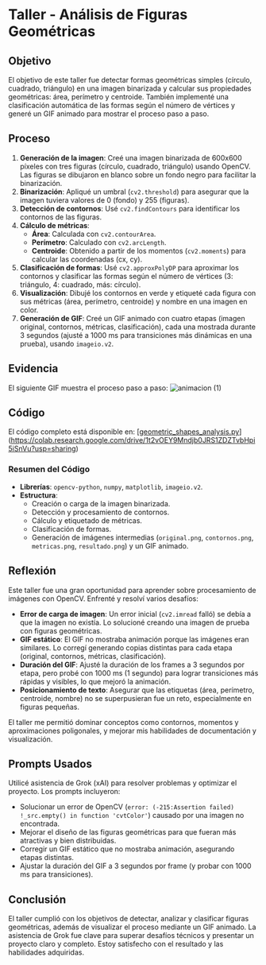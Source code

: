 # Taller - Análisis de Figuras Geométricas

## Objetivo
El objetivo de este taller fue detectar formas geométricas simples (círculo, cuadrado, triángulo) en una imagen binarizada y calcular sus propiedades geométricas: área, perímetro y centroide. También implementé una clasificación automática de las formas según el número de vértices y generé un GIF animado para mostrar el proceso paso a paso.

## Proceso
1. **Generación de la imagen**: Creé una imagen binarizada de 600x600 píxeles con tres figuras (círculo, cuadrado, triángulo) usando OpenCV. Las figuras se dibujaron en blanco sobre un fondo negro para facilitar la binarización.
2. **Binarización**: Apliqué un umbral (`cv2.threshold`) para asegurar que la imagen tuviera valores de 0 (fondo) y 255 (figuras).
3. **Detección de contornos**: Usé `cv2.findContours` para identificar los contornos de las figuras.
4. **Cálculo de métricas**:
   - **Área**: Calculada con `cv2.contourArea`.
   - **Perímetro**: Calculado con `cv2.arcLength`.
   - **Centroide**: Obtenido a partir de los momentos (`cv2.moments`) para calcular las coordenadas (cx, cy).
5. **Clasificación de formas**: Usé `cv2.approxPolyDP` para aproximar los contornos y clasificar las formas según el número de vértices (3: triángulo, 4: cuadrado, más: círculo).
6. **Visualización**: Dibujé los contornos en verde y etiqueté cada figura con sus métricas (área, perímetro, centroide) y nombre en una imagen en color.
7. **Generación de GIF**: Creé un GIF animado con cuatro etapas (imagen original, contornos, métricas, clasificación), cada una mostrada durante 3 segundos (ajusté a 1000 ms para transiciones más dinámicas en una prueba), usando `imageio.v2`.

## Evidencia
El siguiente GIF muestra el proceso paso a paso:
![animacion (1)](https://github.com/user-attachments/assets/37d46b22-083f-4f17-be25-df54e6a6ad73)


## Código
El código completo está disponible en: [[geometric_shapes_analysis.py](python/geometric_shapes_analysis.py)](https://colab.research.google.com/drive/1t2vOEY9Mndjb0JRS1ZDZTvbHpi5iSnVu?usp=sharing)

### Resumen del Código
- **Librerías**: `opencv-python`, `numpy`, `matplotlib`, `imageio.v2`.
- **Estructura**:
  - Creación o carga de la imagen binarizada.
  - Detección y procesamiento de contornos.
  - Cálculo y etiquetado de métricas.
  - Clasificación de formas.
  - Generación de imágenes intermedias (`original.png`, `contornos.png`, `metricas.png`, `resultado.png`) y un GIF animado.

## Reflexión
Este taller fue una gran oportunidad para aprender sobre procesamiento de imágenes con OpenCV. Enfrenté y resolví varios desafíos:
- **Error de carga de imagen**: Un error inicial (`cv2.imread` falló) se debía a que la imagen no existía. Lo solucioné creando una imagen de prueba con figuras geométricas.
- **GIF estático**: El GIF no mostraba animación porque las imágenes eran similares. Lo corregí generando copias distintas para cada etapa (original, contornos, métricas, clasificación).
- **Duración del GIF**: Ajusté la duración de los frames a 3 segundos por etapa, pero probé con 1000 ms (1 segundo) para lograr transiciones más rápidas y visibles, lo que mejoró la animación.
- **Posicionamiento de texto**: Asegurar que las etiquetas (área, perímetro, centroide, nombre) no se superpusieran fue un reto, especialmente en figuras pequeñas.

El taller me permitió dominar conceptos como contornos, momentos y aproximaciones poligonales, y mejorar mis habilidades de documentación y visualización.

## Prompts Usados
Utilicé asistencia de Grok (xAI) para resolver problemas y optimizar el proyecto. Los prompts incluyeron:
- Solucionar un error de OpenCV (`error: (-215:Assertion failed) !_src.empty() in function 'cvtColor'`) causado por una imagen no encontrada.
- Mejorar el diseño de las figuras geométricas para que fueran más atractivas y bien distribuidas.
- Corregir un GIF estático que no mostraba animación, asegurando etapas distintas.
- Ajustar la duración del GIF a 3 segundos por frame (y probar con 1000 ms para transiciones).

## Conclusión
El taller cumplió con los objetivos de detectar, analizar y clasificar figuras geométricas, además de visualizar el proceso mediante un GIF animado. La asistencia de Grok fue clave para superar desafíos técnicos y presentar un proyecto claro y completo. Estoy satisfecho con el resultado y las habilidades adquiridas.
